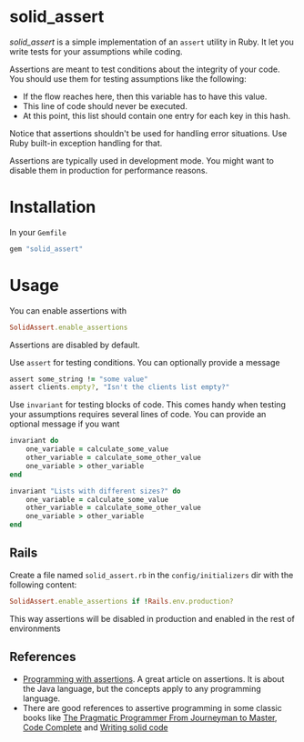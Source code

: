 # solid_assert

*solid_assert* is a simple implementation of an `assert` utility in Ruby. It let you write tests for your assumptions while coding. 

Assertions are meant to test conditions about the integrity of your code. You should use them for testing assumptions like the following:

- If the flow reaches here, then this variable has to have this value.
- This line of code should never be executed.
- At this point, this list should contain one entry for each key in this hash.

Notice that assertions shouldn't be used for handling error situations. Use Ruby built-in exception handling for that.

Assertions are typically used in development mode. You might want to disable them in production for performance reasons.

# Installation

In your `Gemfile`

```ruby
gem "solid_assert"
```

# Usage

You can enable assertions with

```ruby
SolidAssert.enable_assertions
```

Assertions are disabled by default.

Use `assert` for testing conditions. You can optionally provide a message

```ruby
assert some_string != "some value"
assert clients.empty?, "Isn't the clients list empty?"
```

Use `invariant` for testing blocks of code. This comes handy when testing your assumptions requires several lines of code. You can provide an optional message if you want

```ruby
invariant do
	one_variable = calculate_some_value
	other_variable = calculate_some_other_value
	one_variable > other_variable
end
```

```ruby
invariant "Lists with different sizes?" do
	one_variable = calculate_some_value
	other_variable = calculate_some_other_value
	one_variable > other_variable
end
```

## Rails

Create a file named `solid_assert.rb` in the `config/initializers` dir with the following content:

```ruby
SolidAssert.enable_assertions if !Rails.env.production?
```

This way assertions will be disabled in production and enabled in the rest of environments

## References

- [Programming with assertions](http://download.oracle.com/javase/1.4.2/docs/guide/lang/assert.html). A great article on assertions. It is about the Java language, but the concepts apply to any programming language.
- There are good references to assertive programming in some classic books like [The Pragmatic Programmer From Journeyman to Master](http://www.amazon.com/exec/obidos/ASIN/020161622X/ref=nosim/jorgmanrpersp-20), [Code Complete](http://www.amazon.com/exec/obidos/ASIN/0735619670/ref=nosim/jorgmanrpersp-20) and [Writing solid code](http://www.amazon.com/exec/obidos/ASIN/1556155514/ref=nosim/jorgmanrpersp-20)



